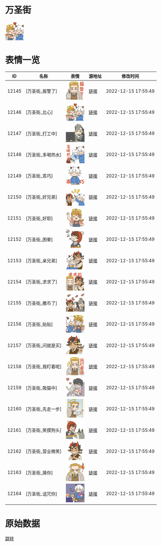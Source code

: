 # 万圣街

<img src="./cover.png" height="60" alt="cover" />

# 表情一览

|ID|名称|表情|源地址|修改时间|
|----|----|----|----|----|
|12145|[万圣街_报警了]|<img src="./pic/012145_%5B万圣街_报警了%5D.png" height="60" alt="报警了"/>|[链接](https://i0.hdslb.com/bfs/emote/8cf28c7de4b5c1dd18f76b74ff8cb97cce759a7e.png)|2022-12-15 17:55:49|
|12146|[万圣街_比心]|<img src="./pic/012146_%5B万圣街_比心%5D.png" height="60" alt="比心"/>|[链接](https://i0.hdslb.com/bfs/emote/110d29b6a4d899788b4beaa4e2d124e4c51dc430.png)|2022-12-15 17:55:49|
|12147|[万圣街_打工中]|<img src="./pic/012147_%5B万圣街_打工中%5D.png" height="60" alt="打工中"/>|[链接](https://i0.hdslb.com/bfs/emote/1ed9f97c16b99808bf9925d588a1bdf44c412212.png)|2022-12-15 17:55:49|
|12148|[万圣街_多喝热水]|<img src="./pic/012148_%5B万圣街_多喝热水%5D.png" height="60" alt="多喝热水"/>|[链接](https://i0.hdslb.com/bfs/emote/0d77db71bbcf14af31f8d2c30f58fccd9fffcbb0.png)|2022-12-15 17:55:49|
|12149|[万圣街_乖巧]|<img src="./pic/012149_%5B万圣街_乖巧%5D.png" height="60" alt="乖巧"/>|[链接](https://i0.hdslb.com/bfs/emote/4b17014b32a14a84e4d2cac625d5fffe30902989.png)|2022-12-15 17:55:49|
|12150|[万圣街_好兄弟]|<img src="./pic/012150_%5B万圣街_好兄弟%5D.png" height="60" alt="好兄弟"/>|[链接](https://i0.hdslb.com/bfs/emote/b3a80853b3827fa8554996c67a9bc0af23c30fef.png)|2022-12-15 17:55:49|
|12151|[万圣街_好耶]|<img src="./pic/012151_%5B万圣街_好耶%5D.png" height="60" alt="好耶"/>|[链接](https://i0.hdslb.com/bfs/emote/807ed280b1f43a63d172fba4ab37d615f58e3b31.png)|2022-12-15 17:55:49|
|12152|[万圣街_困晕]|<img src="./pic/012152_%5B万圣街_困晕%5D.png" height="60" alt="困晕"/>|[链接](https://i0.hdslb.com/bfs/emote/81e8bc1fb18640d0a3e8c4b7d70b71ff4e5cad72.png)|2022-12-15 17:55:49|
|12153|[万圣街_亲兄弟]|<img src="./pic/012153_%5B万圣街_亲兄弟%5D.png" height="60" alt="亲兄弟"/>|[链接](https://i0.hdslb.com/bfs/emote/4c611ca26b507c93c383a3dcc51e9b4bf7af0171.png)|2022-12-15 17:55:49|
|12154|[万圣街_求求了]|<img src="./pic/012154_%5B万圣街_求求了%5D.png" height="60" alt="求求了"/>|[链接](https://i0.hdslb.com/bfs/emote/da5ad8f6f021306ec18e8233185988a11179e204.png)|2022-12-15 17:55:49|
|12155|[万圣街_撒币了]|<img src="./pic/012155_%5B万圣街_撒币了%5D.png" height="60" alt="撒币了"/>|[链接](https://i0.hdslb.com/bfs/emote/65fd5707261d97ff94bd7fe6559fe755d348f9c5.png)|2022-12-15 17:55:49|
|12156|[万圣街_贴贴]|<img src="./pic/012156_%5B万圣街_贴贴%5D.png" height="60" alt="贴贴"/>|[链接](https://i0.hdslb.com/bfs/emote/9cb0f41c9905ff1ce8f8ab671c28924ec69b9211.png)|2022-12-15 17:55:49|
|12157|[万圣街_问就是买]|<img src="./pic/012157_%5B万圣街_问就是买%5D.png" height="60" alt="问就是买"/>|[链接](https://i0.hdslb.com/bfs/emote/5232918c13ae009af69da75c5c6bab5c08c40bdc.png)|2022-12-15 17:55:49|
|12158|[万圣街_我盯着呢]|<img src="./pic/012158_%5B万圣街_我盯着呢%5D.png" height="60" alt="我盯着呢"/>|[链接](https://i0.hdslb.com/bfs/emote/8c9230945b5c08675f3bcd353e05270e83e7e8b7.png)|2022-12-15 17:55:49|
|12159|[万圣街_吸猫中]|<img src="./pic/012159_%5B万圣街_吸猫中%5D.png" height="60" alt="吸猫中"/>|[链接](https://i0.hdslb.com/bfs/emote/4d9d77931127516163cf4ae73ee6110b76b49e79.png)|2022-12-15 17:55:49|
|12160|[万圣街_先走一步]|<img src="./pic/012160_%5B万圣街_先走一步%5D.png" height="60" alt="先走一步"/>|[链接](https://i0.hdslb.com/bfs/emote/d2127df5965e0df514fa6264ef1df73c1c263571.png)|2022-12-15 17:55:49|
|12161|[万圣街_笑摸狗头]|<img src="./pic/012161_%5B万圣街_笑摸狗头%5D.png" height="60" alt="笑摸狗头"/>|[链接](https://i0.hdslb.com/bfs/emote/5d3fc781dc56ab80cd4c71faf4ba0e04e92797aa.png)|2022-12-15 17:55:49|
|12162|[万圣街_营业微笑]|<img src="./pic/012162_%5B万圣街_营业微笑%5D.png" height="60" alt="营业微笑"/>|[链接](https://i0.hdslb.com/bfs/emote/ab5baf0c0a06bf87a4dcf68a4ae09005f1f0e28a.png)|2022-12-15 17:55:49|
|12163|[万圣街_揍你]|<img src="./pic/012163_%5B万圣街_揍你%5D.png" height="60" alt="揍你"/>|[链接](https://i0.hdslb.com/bfs/emote/bf151a14b9cf43217e72f9239f93aac014bf124c.png)|2022-12-15 17:55:49|
|12164|[万圣街_诅咒你]|<img src="./pic/012164_%5B万圣街_诅咒你%5D.png" height="60" alt="诅咒你"/>|[链接](https://i0.hdslb.com/bfs/emote/2f7540827b905ad83b6ecd5c7f94c8b27c0c5ee2.png)|2022-12-15 17:55:49|

# 原始数据

[跳转](./raw.json)

